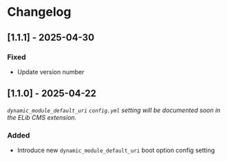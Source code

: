
# Changelog


## [1.1.1] - 2025-04-30
	
### Fixed

- Update version number


## [1.1.0] - 2025-04-22

_`dynamic_module_default_uri` `config.yml` setting will be documented soon in the ELib CMS extension._
	
### Added

- Introduce new `dynamic_module_default_uri` boot option config setting



